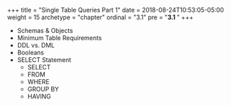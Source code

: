 +++
title = "Single Table Queries Part 1"
date = 2018-08-24T10:53:05-05:00
weight = 15
archetype = "chapter"
ordinal = "3.1"
pre = "<b>3.1 </b>"
+++


- Schemas & Objects
- Minimum Table Requirements
- DDL vs. DML
- Booleans
- SELECT Statement
    - SELECT
    - FROM
    - WHERE
    - GROUP BY
    - HAVING
